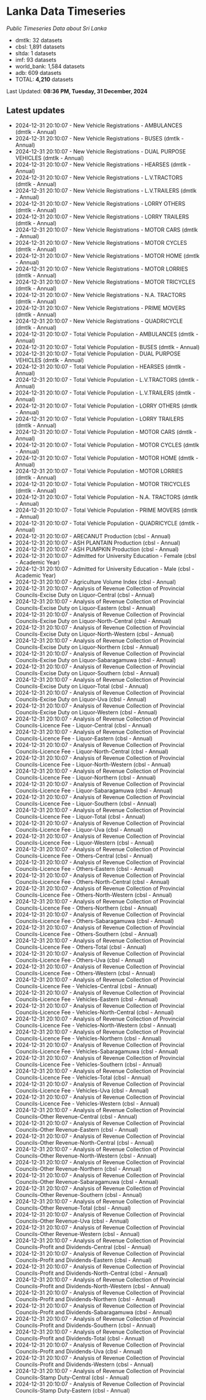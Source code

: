 # Lanka Data Timeseries
*Public Timeseries Data about Sri Lanka*

* dmtlk: 32 datasets
* cbsl: 1,891 datasets
* sltda: 1 datasets
* imf: 93 datasets
* world_bank: 1,584 datasets
* adb: 609 datasets
* TOTAL: **4,210** datasets

Last Updated: **08:36 PM, Tuesday, 31 December, 2024**

## Latest updates

* 2024-12-31 20:10:07 - New Vehicle Registrations - AMBULANCES (dmtlk - Annual)
* 2024-12-31 20:10:07 - New Vehicle Registrations - BUSES (dmtlk - Annual)
* 2024-12-31 20:10:07 - New Vehicle Registrations - DUAL PURPOSE VEHICLES (dmtlk - Annual)
* 2024-12-31 20:10:07 - New Vehicle Registrations - HEARSES (dmtlk - Annual)
* 2024-12-31 20:10:07 - New Vehicle Registrations - L.V.TRACTORS (dmtlk - Annual)
* 2024-12-31 20:10:07 - New Vehicle Registrations - L.V.TRAILERS (dmtlk - Annual)
* 2024-12-31 20:10:07 - New Vehicle Registrations - LORRY OTHERS (dmtlk - Annual)
* 2024-12-31 20:10:07 - New Vehicle Registrations - LORRY TRAILERS (dmtlk - Annual)
* 2024-12-31 20:10:07 - New Vehicle Registrations - MOTOR CARS (dmtlk - Annual)
* 2024-12-31 20:10:07 - New Vehicle Registrations - MOTOR CYCLES (dmtlk - Annual)
* 2024-12-31 20:10:07 - New Vehicle Registrations - MOTOR HOME (dmtlk - Annual)
* 2024-12-31 20:10:07 - New Vehicle Registrations - MOTOR LORRIES (dmtlk - Annual)
* 2024-12-31 20:10:07 - New Vehicle Registrations - MOTOR TRICYCLES (dmtlk - Annual)
* 2024-12-31 20:10:07 - New Vehicle Registrations - N.A. TRACTORS (dmtlk - Annual)
* 2024-12-31 20:10:07 - New Vehicle Registrations - PRIME MOVERS (dmtlk - Annual)
* 2024-12-31 20:10:07 - New Vehicle Registrations - QUADRICYCLE (dmtlk - Annual)
* 2024-12-31 20:10:07 - Total Vehicle Population - AMBULANCES (dmtlk - Annual)
* 2024-12-31 20:10:07 - Total Vehicle Population - BUSES (dmtlk - Annual)
* 2024-12-31 20:10:07 - Total Vehicle Population - DUAL PURPOSE VEHICLES (dmtlk - Annual)
* 2024-12-31 20:10:07 - Total Vehicle Population - HEARSES (dmtlk - Annual)
* 2024-12-31 20:10:07 - Total Vehicle Population - L.V.TRACTORS (dmtlk - Annual)
* 2024-12-31 20:10:07 - Total Vehicle Population - L.V.TRAILERS (dmtlk - Annual)
* 2024-12-31 20:10:07 - Total Vehicle Population - LORRY OTHERS (dmtlk - Annual)
* 2024-12-31 20:10:07 - Total Vehicle Population - LORRY TRAILERS (dmtlk - Annual)
* 2024-12-31 20:10:07 - Total Vehicle Population - MOTOR CARS (dmtlk - Annual)
* 2024-12-31 20:10:07 - Total Vehicle Population - MOTOR CYCLES (dmtlk - Annual)
* 2024-12-31 20:10:07 - Total Vehicle Population - MOTOR HOME (dmtlk - Annual)
* 2024-12-31 20:10:07 - Total Vehicle Population - MOTOR LORRIES (dmtlk - Annual)
* 2024-12-31 20:10:07 - Total Vehicle Population - MOTOR TRICYCLES (dmtlk - Annual)
* 2024-12-31 20:10:07 - Total Vehicle Population - N.A. TRACTORS (dmtlk - Annual)
* 2024-12-31 20:10:07 - Total Vehicle Population - PRIME MOVERS (dmtlk - Annual)
* 2024-12-31 20:10:07 - Total Vehicle Population - QUADRICYCLE (dmtlk - Annual)
* 2024-12-31 20:10:07 - ARECANUT Production (cbsl - Annual)
* 2024-12-31 20:10:07 - ASH PLANTAIN Production (cbsl - Annual)
* 2024-12-31 20:10:07 - ASH PUMPKIN Production (cbsl - Annual)
* 2024-12-31 20:10:07 - Admitted for University Education - Female (cbsl - Academic Year)
* 2024-12-31 20:10:07 - Admitted for University Education - Male (cbsl - Academic Year)
* 2024-12-31 20:10:07 - Agriculture Volume Index (cbsl - Annual)
* 2024-12-31 20:10:07 - Analysis of Revenue Collection of Provincial Councils-Excise Duty on Liquor-Central (cbsl - Annual)
* 2024-12-31 20:10:07 - Analysis of Revenue Collection of Provincial Councils-Excise Duty on Liquor-Eastern (cbsl - Annual)
* 2024-12-31 20:10:07 - Analysis of Revenue Collection of Provincial Councils-Excise Duty on Liquor-North-Central (cbsl - Annual)
* 2024-12-31 20:10:07 - Analysis of Revenue Collection of Provincial Councils-Excise Duty on Liquor-North-Western (cbsl - Annual)
* 2024-12-31 20:10:07 - Analysis of Revenue Collection of Provincial Councils-Excise Duty on Liquor-Northern (cbsl - Annual)
* 2024-12-31 20:10:07 - Analysis of Revenue Collection of Provincial Councils-Excise Duty on Liquor-Sabaragamuwa (cbsl - Annual)
* 2024-12-31 20:10:07 - Analysis of Revenue Collection of Provincial Councils-Excise Duty on Liquor-Southern (cbsl - Annual)
* 2024-12-31 20:10:07 - Analysis of Revenue Collection of Provincial Councils-Excise Duty on Liquor-Total (cbsl - Annual)
* 2024-12-31 20:10:07 - Analysis of Revenue Collection of Provincial Councils-Excise Duty on Liquor-Uva (cbsl - Annual)
* 2024-12-31 20:10:07 - Analysis of Revenue Collection of Provincial Councils-Excise Duty on Liquor-Western (cbsl - Annual)
* 2024-12-31 20:10:07 - Analysis of Revenue Collection of Provincial Councils-Licence Fee - Liquor-Central (cbsl - Annual)
* 2024-12-31 20:10:07 - Analysis of Revenue Collection of Provincial Councils-Licence Fee - Liquor-Eastern (cbsl - Annual)
* 2024-12-31 20:10:07 - Analysis of Revenue Collection of Provincial Councils-Licence Fee - Liquor-North-Central (cbsl - Annual)
* 2024-12-31 20:10:07 - Analysis of Revenue Collection of Provincial Councils-Licence Fee - Liquor-North-Western (cbsl - Annual)
* 2024-12-31 20:10:07 - Analysis of Revenue Collection of Provincial Councils-Licence Fee - Liquor-Northern (cbsl - Annual)
* 2024-12-31 20:10:07 - Analysis of Revenue Collection of Provincial Councils-Licence Fee - Liquor-Sabaragamuwa (cbsl - Annual)
* 2024-12-31 20:10:07 - Analysis of Revenue Collection of Provincial Councils-Licence Fee - Liquor-Southern (cbsl - Annual)
* 2024-12-31 20:10:07 - Analysis of Revenue Collection of Provincial Councils-Licence Fee - Liquor-Total (cbsl - Annual)
* 2024-12-31 20:10:07 - Analysis of Revenue Collection of Provincial Councils-Licence Fee - Liquor-Uva (cbsl - Annual)
* 2024-12-31 20:10:07 - Analysis of Revenue Collection of Provincial Councils-Licence Fee - Liquor-Western (cbsl - Annual)
* 2024-12-31 20:10:07 - Analysis of Revenue Collection of Provincial Councils-Licence Fee - Others-Central (cbsl - Annual)
* 2024-12-31 20:10:07 - Analysis of Revenue Collection of Provincial Councils-Licence Fee - Others-Eastern (cbsl - Annual)
* 2024-12-31 20:10:07 - Analysis of Revenue Collection of Provincial Councils-Licence Fee - Others-North-Central (cbsl - Annual)
* 2024-12-31 20:10:07 - Analysis of Revenue Collection of Provincial Councils-Licence Fee - Others-North-Western (cbsl - Annual)
* 2024-12-31 20:10:07 - Analysis of Revenue Collection of Provincial Councils-Licence Fee - Others-Northern (cbsl - Annual)
* 2024-12-31 20:10:07 - Analysis of Revenue Collection of Provincial Councils-Licence Fee - Others-Sabaragamuwa (cbsl - Annual)
* 2024-12-31 20:10:07 - Analysis of Revenue Collection of Provincial Councils-Licence Fee - Others-Southern (cbsl - Annual)
* 2024-12-31 20:10:07 - Analysis of Revenue Collection of Provincial Councils-Licence Fee - Others-Total (cbsl - Annual)
* 2024-12-31 20:10:07 - Analysis of Revenue Collection of Provincial Councils-Licence Fee - Others-Uva (cbsl - Annual)
* 2024-12-31 20:10:07 - Analysis of Revenue Collection of Provincial Councils-Licence Fee - Others-Western (cbsl - Annual)
* 2024-12-31 20:10:07 - Analysis of Revenue Collection of Provincial Councils-Licence Fee - Vehicles-Central (cbsl - Annual)
* 2024-12-31 20:10:07 - Analysis of Revenue Collection of Provincial Councils-Licence Fee - Vehicles-Eastern (cbsl - Annual)
* 2024-12-31 20:10:07 - Analysis of Revenue Collection of Provincial Councils-Licence Fee - Vehicles-North-Central (cbsl - Annual)
* 2024-12-31 20:10:07 - Analysis of Revenue Collection of Provincial Councils-Licence Fee - Vehicles-North-Western (cbsl - Annual)
* 2024-12-31 20:10:07 - Analysis of Revenue Collection of Provincial Councils-Licence Fee - Vehicles-Northern (cbsl - Annual)
* 2024-12-31 20:10:07 - Analysis of Revenue Collection of Provincial Councils-Licence Fee - Vehicles-Sabaragamuwa (cbsl - Annual)
* 2024-12-31 20:10:07 - Analysis of Revenue Collection of Provincial Councils-Licence Fee - Vehicles-Southern (cbsl - Annual)
* 2024-12-31 20:10:07 - Analysis of Revenue Collection of Provincial Councils-Licence Fee - Vehicles-Total (cbsl - Annual)
* 2024-12-31 20:10:07 - Analysis of Revenue Collection of Provincial Councils-Licence Fee - Vehicles-Uva (cbsl - Annual)
* 2024-12-31 20:10:07 - Analysis of Revenue Collection of Provincial Councils-Licence Fee - Vehicles-Western (cbsl - Annual)
* 2024-12-31 20:10:07 - Analysis of Revenue Collection of Provincial Councils-Other Revenue-Central (cbsl - Annual)
* 2024-12-31 20:10:07 - Analysis of Revenue Collection of Provincial Councils-Other Revenue-Eastern (cbsl - Annual)
* 2024-12-31 20:10:07 - Analysis of Revenue Collection of Provincial Councils-Other Revenue-North-Central (cbsl - Annual)
* 2024-12-31 20:10:07 - Analysis of Revenue Collection of Provincial Councils-Other Revenue-North-Western (cbsl - Annual)
* 2024-12-31 20:10:07 - Analysis of Revenue Collection of Provincial Councils-Other Revenue-Northern (cbsl - Annual)
* 2024-12-31 20:10:07 - Analysis of Revenue Collection of Provincial Councils-Other Revenue-Sabaragamuwa (cbsl - Annual)
* 2024-12-31 20:10:07 - Analysis of Revenue Collection of Provincial Councils-Other Revenue-Southern (cbsl - Annual)
* 2024-12-31 20:10:07 - Analysis of Revenue Collection of Provincial Councils-Other Revenue-Total (cbsl - Annual)
* 2024-12-31 20:10:07 - Analysis of Revenue Collection of Provincial Councils-Other Revenue-Uva (cbsl - Annual)
* 2024-12-31 20:10:07 - Analysis of Revenue Collection of Provincial Councils-Other Revenue-Western (cbsl - Annual)
* 2024-12-31 20:10:07 - Analysis of Revenue Collection of Provincial Councils-Profit and Dividends-Central (cbsl - Annual)
* 2024-12-31 20:10:07 - Analysis of Revenue Collection of Provincial Councils-Profit and Dividends-Eastern (cbsl - Annual)
* 2024-12-31 20:10:07 - Analysis of Revenue Collection of Provincial Councils-Profit and Dividends-North-Central (cbsl - Annual)
* 2024-12-31 20:10:07 - Analysis of Revenue Collection of Provincial Councils-Profit and Dividends-North-Western (cbsl - Annual)
* 2024-12-31 20:10:07 - Analysis of Revenue Collection of Provincial Councils-Profit and Dividends-Northern (cbsl - Annual)
* 2024-12-31 20:10:07 - Analysis of Revenue Collection of Provincial Councils-Profit and Dividends-Sabaragamuwa (cbsl - Annual)
* 2024-12-31 20:10:07 - Analysis of Revenue Collection of Provincial Councils-Profit and Dividends-Southern (cbsl - Annual)
* 2024-12-31 20:10:07 - Analysis of Revenue Collection of Provincial Councils-Profit and Dividends-Total (cbsl - Annual)
* 2024-12-31 20:10:07 - Analysis of Revenue Collection of Provincial Councils-Profit and Dividends-Uva (cbsl - Annual)
* 2024-12-31 20:10:07 - Analysis of Revenue Collection of Provincial Councils-Profit and Dividends-Western (cbsl - Annual)
* 2024-12-31 20:10:07 - Analysis of Revenue Collection of Provincial Councils-Stamp Duty-Central (cbsl - Annual)
* 2024-12-31 20:10:07 - Analysis of Revenue Collection of Provincial Councils-Stamp Duty-Eastern (cbsl - Annual)